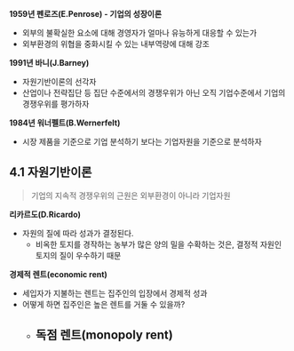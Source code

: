 **1959년 펜로즈(E.Penrose) - 기업의 성장이론**
- 외부의 불확실한 요소에 대해 경영자가 얼마나 유능하게 대응할 수 있는가
- 외부환경의 위협을 중화시킬 수 있는 내부역량에 대해 강조

**1991년 바니(J.Barney)**
- 자원기반이론의 선각자
- 산업이나 전략집단 등 집단 수준에서의 경쟁우위가 아닌 오직 기업수준에서 기업의 경쟁우위를 평가하자

**1984년 워너펠트(B.Wernerfelt)**
- 시장 제품을 기준으로 기업 분석하기 보다는 기업자원을 기준으로 분석하자

## 4.1 자원기반이론
> 기업의 지속적 경쟁우위의 근원은 외부환경이 아니라 기업자원

**리카르도(D.Ricardo)**
- 자원의 질에 따라 성과가 결정된다.
	- 비옥한 토지를 경작하는 농부가 많은 양의 밀을 수확하는 것은, 결정적 자원인 토지의 질이 우수하기 때문

**경제적 렌트(economic rent)**
- 세입자가 지불하는 렌트는 집주인의 입장에서 경제적 성과
- 어떻게 하면 집주인은 높은 렌트를 거둘 수 있을까?
	- **독점 렌트(monopoly rent)**
		- 